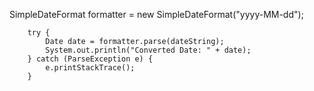 SimpleDateFormat formatter = new SimpleDateFormat("yyyy-MM-dd");

        try {
            Date date = formatter.parse(dateString);
            System.out.println("Converted Date: " + date);
        } catch (ParseException e) {
            e.printStackTrace();
        }
